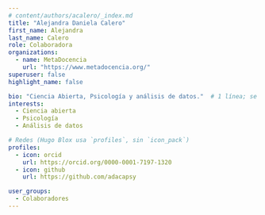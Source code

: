 ```yaml
---
# content/authors/acalero/_index.md
title: "Alejandra Daniela Calero"
first_name: Alejandra
last_name: Calero
role: Colaboradora
organizations:
  - name: MetaDocencia
    url: "https://www.metadocencia.org/"
superuser: false
highlight_name: false

bio: "Ciencia Abierta, Psicología y análisis de datos."  # 1 línea; se muestra al final de los posts
interests:
  - Ciencia abierta
  - Psicología
  - Análisis de datos

# Redes (Hugo Blox usa `profiles`, sin `icon_pack`)
profiles:
  - icon: orcid
    url: https://orcid.org/0000-0001-7197-1320
  - icon: github
    url: https://github.com/adacapsy

user_groups:
  - Colaboradores
---
```

